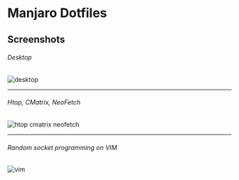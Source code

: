 # Manjaro Dotfiles

## Screenshots

###### Desktop
![desktop](https://user-images.githubusercontent.com/18247207/39366587-fa2ec432-4a51-11e8-8eaf-63335b0e6918.png)

___
###### Htop, CMatrix, NeoFetch
![htop cmatrix neofetch](https://user-images.githubusercontent.com/18247207/39366576-f0f788f4-4a51-11e8-9b37-2c5a56e800fb.png)

___
###### Random socket programming on VIM
![vim](https://user-images.githubusercontent.com/18247207/39366582-f468aeb4-4a51-11e8-89a8-6481882e0d11.png)
